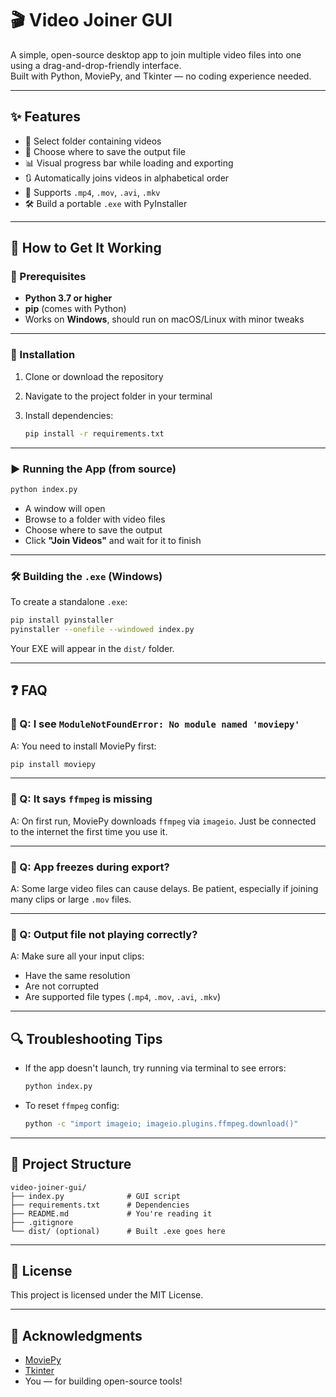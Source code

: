 # 🎬 Video Joiner GUI

A simple, open-source desktop app to join multiple video files into one using a drag-and-drop-friendly interface.  
Built with Python, MoviePy, and Tkinter — no coding experience needed.

---

## ✨ Features

- 📂 Select folder containing videos  
- 💾 Choose where to save the output file  
- 📊 Visual progress bar while loading and exporting  
- 🔃 Automatically joins videos in alphabetical order  
- 🎥 Supports `.mp4`, `.mov`, `.avi`, `.mkv`  
- 🛠 Build a portable `.exe` with PyInstaller  

---

## 🚀 How to Get It Working

### 🧱 Prerequisites

- **Python 3.7 or higher**  
- **pip** (comes with Python)  
- Works on **Windows**, should run on macOS/Linux with minor tweaks  

---

### 🔧 Installation

1. Clone or download the repository  
2. Navigate to the project folder in your terminal  
3. Install dependencies:

   ```bash
   pip install -r requirements.txt
   ```

---

### ▶️ Running the App (from source)

```bash
python index.py
```

- A window will open  
- Browse to a folder with video files  
- Choose where to save the output  
- Click **"Join Videos"** and wait for it to finish  

---

### 🛠 Building the `.exe` (Windows)

To create a standalone `.exe`:

```bash
pip install pyinstaller
pyinstaller --onefile --windowed index.py
```

Your EXE will appear in the `dist/` folder.

---

## ❓ FAQ

### 💬 Q: I see `ModuleNotFoundError: No module named 'moviepy'`  
A: You need to install MoviePy first:

```bash
pip install moviepy
```

---

### 💬 Q: It says `ffmpeg` is missing  
A: On first run, MoviePy downloads `ffmpeg` via `imageio`. Just be connected to the internet the first time you use it.

---

### 💬 Q: App freezes during export?  
A: Some large video files can cause delays. Be patient, especially if joining many clips or large `.mov` files.

---

### 💬 Q: Output file not playing correctly?  
A: Make sure all your input clips:
- Have the same resolution
- Are not corrupted
- Are supported file types (`.mp4`, `.mov`, `.avi`, `.mkv`)

---

## 🔍 Troubleshooting Tips

- If the app doesn't launch, try running via terminal to see errors:
  ```bash
  python index.py
  ```

- To reset `ffmpeg` config:
  ```bash
  python -c "import imageio; imageio.plugins.ffmpeg.download()"
  ```

---

## 📁 Project Structure

```
video-joiner-gui/
├── index.py              # GUI script
├── requirements.txt      # Dependencies
├── README.md             # You're reading it
├── .gitignore
└── dist/ (optional)      # Built .exe goes here
```

---

## 🧾 License

This project is licensed under the MIT License.

---

## 🙏 Acknowledgments

- [MoviePy](https://github.com/Zulko/moviepy)
- [Tkinter](https://docs.python.org/3/library/tkinter.html)
- You — for building open-source tools!
